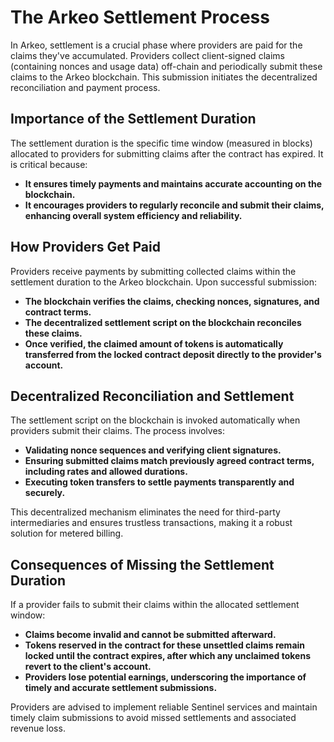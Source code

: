 # The Arkeo Settlement Process

In Arkeo, settlement is a crucial phase where providers are paid for the claims they've accumulated. Providers collect client-signed claims (containing nonces and usage data) off-chain and periodically submit these claims to the Arkeo blockchain. This submission initiates the decentralized reconciliation and payment process.

## Importance of the Settlement Duration

The settlement duration is the specific time window (measured in blocks) allocated to providers for submitting claims after the contract has expired. It is critical because:

- **It ensures timely payments and maintains accurate accounting on the blockchain.**
- **It encourages providers to regularly reconcile and submit their claims, enhancing overall system efficiency and reliability.**

## How Providers Get Paid

Providers receive payments by submitting collected claims within the settlement duration to the Arkeo blockchain. Upon successful submission:

- **The blockchain verifies the claims, checking nonces, signatures, and contract terms.**
- **The decentralized settlement script on the blockchain reconciles these claims.**
- **Once verified, the claimed amount of tokens is automatically transferred from the locked contract deposit directly to the provider's account.**

## Decentralized Reconciliation and Settlement

The settlement script on the blockchain is invoked automatically when providers submit their claims. The process involves:

- **Validating nonce sequences and verifying client signatures.**
- **Ensuring submitted claims match previously agreed contract terms, including rates and allowed durations.**
- **Executing token transfers to settle payments transparently and securely.**

This decentralized mechanism eliminates the need for third-party intermediaries and ensures trustless transactions, making it a robust solution for metered billing.

## Consequences of Missing the Settlement Duration

If a provider fails to submit their claims within the allocated settlement window:

- **Claims become invalid and cannot be submitted afterward.**
- **Tokens reserved in the contract for these unsettled claims remain locked until the contract expires, after which any unclaimed tokens revert to the client's account.**
- **Providers lose potential earnings, underscoring the importance of timely and accurate settlement submissions.**

Providers are advised to implement reliable Sentinel services and maintain timely claim submissions to avoid missed settlements and associated revenue loss.